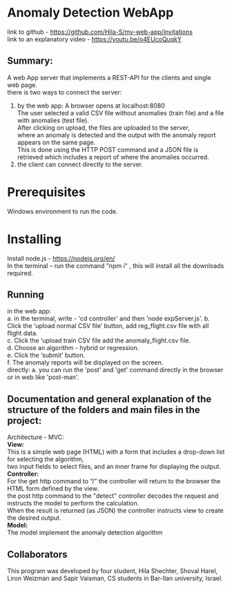 
# Anomaly Detection WebApp

link to github - https://github.com/Hila-S/my-web-app/invitations  
link to an explanatory video - https://youtu.be/o4EUcoQuqkY

## Summary:
A web App server that implements a REST-API for the clients and single web page.    
there is two ways to connect the server:  
1. by the web app:
    A browser opens at localhost:8080  
    The user selected a valid CSV file without anomalies (train file) and a file with anomalies (test file).  
    After clicking on upload, the files are uploaded to the server,     
    where an anomaly is detected and the output with the anomaly report appears on the same page.  
    This is done using the HTTP POST command and a JSON file is retrieved which includes a report of where the anomalies occurred.  
2. the client can connect directly to the server.

# Prerequisites
Windows environment to run the code.

# Installing
Install node.js - https://nodejs.org/en/  
In the terminal – run the command "npm i" , this will install all the downloads required.

## Running  
in the web app:  
a. in the terminal, write - 'cd controller' and then 'node expServer.js'. 
b. Click the ‘upload normal CSV file’ button, add reg_flight.csv  file with all flight data.  
c. Click the ‘upload train CSV file add the anomaly_flight.csv file.  
d. Choose an algorithm - hybrid or regression.  
e. Click the ‘submit' button.  
f. The anomaly reports will be displayed on the screen.  
directly:
a. you can run the 'post' and 'get' command directly in the browser or in web like 'post-man'.  

## Documentation and general explanation of the structure of the folders and main files in the project:
Architecture - MVC:  
**View:**  
This is a simple web page (HTML) with a form that includes a drop-down list for selecting the algorithm,   
two input fields to select files, and an inner frame for displaying the output.  
**Controller:**  
For the get http command to “/” the controller will return to the browser the HTML form defined by the view.   
the post http command to the "detect" controller decodes the request and instructs the model to perform the calculation.  
When the result is returned (as JSON) the controller instructs view to create the desired output.  
**Model:**  
The model implement the anomaly detection algorithm  

## Collaborators
This program was developed by four student, Hila Shechter, Shoval Harel, Liron Weizman and Sapir Vaisman, CS students in Bar-Ilan university, Israel.

